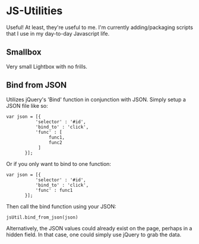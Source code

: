 JS-Utilities
==============================

Useful! At least, they're useful to me. I'm currently adding/packaging scripts that I use in my day-to-day Javascript life. 

Smallbox
------------------------------
Very small Lightbox with no frills. 

Bind from JSON
------------------------------
Utilizes jQuery's 'Bind' function in conjunction with JSON. Simply setup a JSON file like so:

	var json = [{
	           'selector' : '#id',
	           'bind_to' : 'click',
	           'func' : [
	 				func1,
	 				func2
	 			]
	       }];

Or if you only want to bind to one function:

	var json = [{
	           'selector' : '#id',
	           'bind_to' : 'click',
	           'func' : func1
	       }];

Then call the bind function using your JSON:

	jsUtil.bind_from_json(json)
	
Alternatively, the JSON values could already exist on the page, perhaps in a hidden field. In that case, one could simply use jQuery to grab the data.